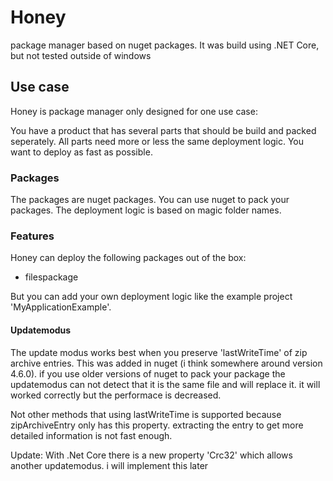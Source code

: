 # Honey
package manager based on nuget packages.
It was build using .NET Core, but not tested outside of windows

## Use case
Honey is package manager only designed for one use case:

You have a product that has several parts that should be build and packed seperately.
All parts need more or less the same deployment logic.
You want to deploy as fast as possible.

### Packages
The packages are nuget packages.
You can use nuget to pack your packages.
The deployment logic is based on magic folder names.

### Features
Honey can deploy the following packages out of the box:
* filespackage

But you can add your own deployment logic like the example project 'MyApplicationExample'.

#### Updatemodus
The update modus works best when you preserve 'lastWriteTime' of zip archive entries.
This was added in nuget (i think somewhere around version 4.6.0). if you use older versions of nuget to pack your package the updatemodus can not detect that it is the same file and will replace it. it will worked correctly but the performace is decreased.

Not other methods that using lastWriteTime is supported because zipArchiveEntry only has this property. extracting the entry to get more detailed information is not fast enough.

Update: With .Net Core there is a new property 'Crc32' which allows another updatemodus. i will implement this later

